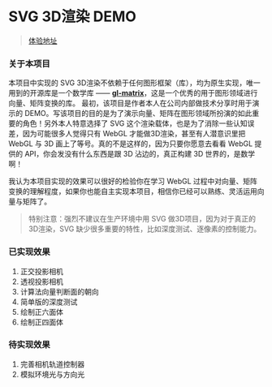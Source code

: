 # SVG 3D渲染 DEMO

> [体验地址](https://zhunrong.github.io/svg-3d-demo/)

### 关于本项目

本项目中实现的 SVG 3D渲染不依赖于任何图形框架（库），均为原生实现，唯一用到的开源库是一个数学库 —— **[gl-matrix](https://github.com/toji/gl-matrix)**，这是一个优秀的用于图形领域进行向量、矩阵变换的库。
最初，该项目是作者本人在公司内部做技术分享时用于演示的 DEMO。写该项目的目的是为了演示向量、矩阵在图形领域所扮演的如此重要的角色！另外本人特意选择了 SVG 这个渲染载体，也是为了消除一些认知误差，因为可能很多人觉得只有 WebGL 才能做3D渲染，甚至有人潜意识里把 WebGL 与 3D 画上了等号。真的不是这样的，因为只要你愿意去看看 WebGL 提供的 API，你会发没有什么东西是跟 3D 沾边的，真正构建 3D 世界的，是数学啊！

我认为本项目实现的效果可以很好的检验你在学习 WebGL 过程中对向量、矩阵变换的理解程度，如果你也能自主实现本项目，相信你已经可以熟练、灵活运用向量与矩阵了。

> 特别注意：强烈不建议在生产环境中用 SVG 做3D项目，因为对于真正的3D渲染，SVG 缺少很多重要的特性，比如深度测试、逐像素的控制能力。

### 已实现效果

1. 正交投影相机
2. 透视投影相机
3. 计算法向量判断面的朝向
4. 简单版的深度测试
5. 绘制正六面体
6. 绘制正四面体

### 待实现效果

1. 完善相机轨道控制器
2. 模拟环境光与方向光